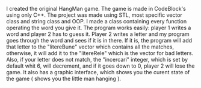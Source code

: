 I created the original HangMan game. The game is made in CodeBlock's using only C++. The project was made using STL, most specific vector class and string class and OOP. I made a class containing every function operating the word you give it. The program works easily: player 1 writes a word and player 2 has to guess it. Player 2 writes a letter and my program goes through the word and sees if it is in there. If it is, the program will add that letter to the "litereBune" vector which contains all the matches, otherwise, it will add it to the "litereRele" which is the vector for bad letters. Also, if your letter does not match, the "incercari" integer, which is set by default whit 6, will decrement, and if it goes down to 0, player 2 will lose the game. It also has a graphic interface, which shows you the curent state of the game ( shows you the little man hanging ).
